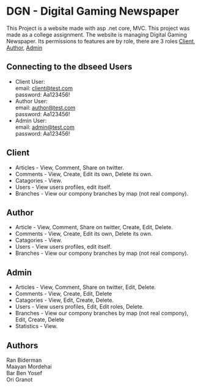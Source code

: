 # DGN - Digital Gaming Newspaper
This Project is a website made with asp .net core, MVC. This project was made as a college assignment.
The website is managing Digital Gaming Newspaper.
Its permissions to features are by role, there are 3 roles [Client](#Client), [Author](#Author), [Admin](#Admin)

## Connecting to the dbseed Users
- Client User:  
email: client@test.com  
password: Aa123456!  
- Author User:  
email: author@test.com  
password: Aa123456!  
- Admin User:  
email: admin@test.com  
password: Aa123456!  

## Client
- Articles - View, Comment, Share on twitter.
- Comments - View, Create, Edit its own, Delete its own.
- Catagories - View.
- Users - View users profiles, edit itself.
- Branches - View our compony branches by map (not real compony).

## Author
- Article - View, Comment, Share on twitter, Create, Edit, Delete.
- Comments - View, Create, Edit its own, Delete its own.
- Catagories - View.
- Users - View users profiles, edit itself.
- Branches - View our compony branches by map (not real compony).

## Admin
- Articles - View, Comment, Share on twitter, Edit, Delete.
- Comments - View, Create, Edit, Delete
- Catagories - View, Edit, Create, Delete.
- Users - View users profiles, Edit, Edit roles, Delete.
- Branches - View our compony branches by map (not real compony), Edit, Create, Delete
- Statistics - View. 

## Authors
Ran Biderman  
Maayan Mordehai  
Bar Ben Yosef  
Ori Granot
